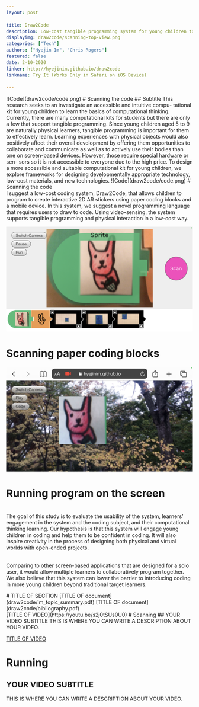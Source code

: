```yaml
---
layout: post

title: Draw2Code
description: Low-cost tangible programming system for young children to create 2D AR animation
displayimg: draw2code/scanning-top-view.png
categories: ["Tech"]
authors: ["Hyejin Im", "Chris Rogers"]
featured: false
date: 2-10-2020
linker: http://hyejinim.github.io/draw2code
linkname: Try It (Works Only in Safari on iOS Device)

---
```



<!--IMAGE_TEXT_OVERLAY creates a image with a text box over it--------------------->
<div class="image_text_overlay" markdown="1">
![Code](draw2code/code.png)
# Scanning the code 
## Subtitle
This research seeks to an investigate an accessible and intuitive compu- tational kit for young children to learn the basics of computational thinking. Currently, there are many computational kits for students but there are only a few that support tangible programming. Since young children aged 5 to 9 are naturally physical learners, tangible programming is important for them to effectively learn. Learning experiences with physical objects would also positively affect their overall development by offering them opportunities to collaborate and communicate as well as to actively use their bodies than one on screen-based devices. However, those require special hardware or sen- sors so it is not accessible to everyone due to the high price. To design a more accessible and suitable computational kit for young children, we explore frameworks for designing developmentally appropriate technology, low-cost materials, and new technologies.
![Code](draw2code/code.png)
# Scanning the code 
<br> I suggest a low-cost coding system, Draw2Code, that allows children to program to create interactive 2D AR stickers using paper coding blocks and a mobile device. In this system, we suggest a novel programming language that requires users to draw to code. Using video-sensing, the system supports tangible programming and physical interaction in a low-cost way.

![Scan Mode](draw2code/scan-mode.png)
# Scanning paper coding blocks 

![Run Mode](draw2code/run-mode.png)
# Running program on the screen
<br> The goal of this study is to evaluate the usability of the system, learners’ engagement in the system and the coding subject, and their computational thinking learning. Our hypothesis is that this system will engage young children in coding and help them to be confident in coding. It will also inspire creativity in the process of designing both physical and virtual worlds with open-ended projects.

<br> Comparing to other screen-based applications that are designed for a solo user, it would allow multiple learners to collaboratively program together. We also believe that this system can lower the barrier to introducing coding in more young children beyond traditional target learners.
</div>

<!--document creates a grid of documentss--------------------->
<div class="document" markdown="1">
# TITLE OF SECTION
[TITLE OF document](draw2code/im_topic_summary.pdf)
[TITLE OF document](draw2code/bibliography.pdf)
<!-- insert as many links here as you want to dynamically create a grid of pdfs-->
</div>

<!--VIDEO_TEXT_OVERLAY creates a video with a text box over it--------------------->
<div class="video_text_overlay" markdown="1">
[TITLE OF VIDEO](https://youtu.be/s2j0tSUs0U0)
# Scanning
## YOUR VIDEO SUBTITLE
THIS IS WHERE YOU CAN WRITE A DESCRIPTION ABOUT YOUR VIDEO.

[TITLE OF VIDEO](https://youtu.be/Qh9K10bepHA)
# Running
## YOUR VIDEO SUBTITLE
THIS IS WHERE YOU CAN WRITE A DESCRIPTION ABOUT YOUR VIDEO.
</div>

<!--FREE WRITE lets you write any markdown you want (include images, lists, titles, code,etc)
               If something doesn't look how you expect on the page, try adding a linebreak after it--------------------->
<div class="free_write" markdown="1">
</div>
